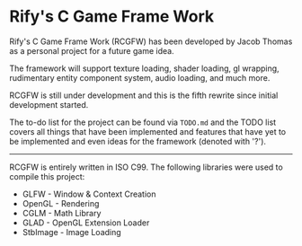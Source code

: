 # Rify's C Game Frame Work
Rify's C Game Frame Work (RCGFW) has been developed by Jacob Thomas as a personal project for a future game idea.

The framework will support texture loading, shader loading, gl wrapping, rudimentary entity component system, audio loading, and much more.

RCGFW is still under development and this is the fifth rewrite since initial development started.

The to-do list for the project can be found via `TODO.md` and the TODO list covers all things that have been implemented and features that have yet to be implemented and even ideas for the framework (denoted with '?').

----

RCGFW is entirely written in ISO C99. The following libraries were used to compile this project:
* GLFW - Window & Context Creation
* OpenGL - Rendering
* CGLM - Math Library
* GLAD - OpenGL Extension Loader
* StbImage - Image Loading